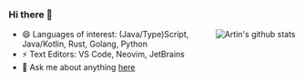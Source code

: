 ### Hi there 👋

<a href="https://github.com/anuraghazra/github-readme-stats">
  <img align="right" src="https://github-readme-stats.vercel.app/api?username=lengthmin&show_icons=true&count_private=true&hide_border=true" alt="Artin's github stats"/>
</a>


- 😄 Languages of interest: (Java/Type)Script, Java/Kotlin, Rust, Golang, Python
- ⚡ Text Editors: VS Code, Neovim, JetBrains
- 💬 Ask me about anything [here](https://github.com/lengthmin/lengthmin/issues)
